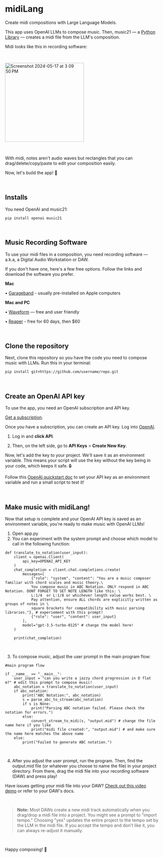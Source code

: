 # midiLang
Create midi compositions with Large Language Models.

This app uses OpenAI LLMs to compose music. Then, music21 — a [Python Library](https://pypi.org/project/music21/) — creates a midi file from the LLM's composition. 

Midi looks like this in recording software: 

<br>

<img width="259" alt="Screenshot 2024-05-17 at 3 09 50 PM" src="https://github.com/kdlee17/midi_images/assets/139267850/94ace604-f6da-437d-a205-1ce3af00e829"><br>

<br>



With midi, notes aren't audio waves but rectangles that you can drag/delete/copy/paste to edit your composition easily. 

Now, let's build the app! 🤘

<br> 

## Installs

You need OpenAI and music21: 

```
pip install openai music21
```
<br>

## Music Recording Software
To use your midi files in a composition, you need recording software — a.k.a, a Digital Audio Workstation or DAW. 

If you don't have one, here's a few free options. Follow the links and download the software you prefer. 

**Mac**

• [Garageband](https://support.apple.com/garageband) - usually pre-installed on Apple computers  


**Mac and PC**

• [Waveform](https://www.tracktion.com/products/waveform-free) — free and user friendly

• [Reaper](https://www.reaper.fm/) - free for 60 days, then $60 <br>

<br>

## Clone the repository 

Next, clone this repository so you have the code you need to compose music with LLMs. Run this in your terminal: 

```
pip install git+https://github.com/username/repo.git
```

<br>

## Create an OpenAI API key

To use the app, you need an OpenAI subscription and API key. 

[Get a subscription](https://openai.com/api/).

Once you have a subscription, you can create an API key. Log into [OpenAI](https://platform.openai.com/apps). 

1. Log in and **click API**. 

2. Then, on the left side, go to **API Keys** > **Create New Key**. 


Now, let's add the key to your project. We'll save it as an environment variable. This means your script will use the key without the key being in your code, which keeps it safe. 🔒

Follow this [OpenAI quickstart doc](https://platform.openai.com/docs/quickstart) to set your API key as an environment variable and run a small script to test it! <br>

<br> 

## Make music with midiLang!

Now that setup is complete and your OpenAI API key is saved as an environment variable, you're ready to make music with OpenAI LLMs!

1. Open app.py
2. You can experiment with the system prompt and choose which model to call in the following function: <br>



```
def translate_to_notation(user_input):
    client = openai.Client(
        api_key=OPENAI_API_KEY 
    )
    chat_completion = client.chat.completions.create(
        messages=[
            {"role": "system", "content": "You are a music composer familiar with chord scales and music theory.\
            You compose music in ABC Notation. ONLY respond in ABC Notation. DONT FORGET TO SET NOTE LENGTH like this: \
            L:1/4  or L:1/8 or whichever length value works best. \
            Pay attention, ensure ALL chords are explicitly written as groups of notes in \
            square brackets for compatibility with music parsing libraries."}, # experiement with this prompt!
            {"role": "user", "content": user_input}
        ],
        model="gpt-3.5-turbo-0125" # change the model here!
    )

    print(chat_completion)
```
<br>


3. To compose music, adjust the user prompt in the main program flow: <br>



```
#main program flow

if __name__ == "__main__":
    user_input = "can you write a jazzy chord progression in D flat m?" # edit this prompt to compose music!
    abc_notation = translate_to_notation(user_input)
    if abc_notation:
        print("ABC Notation:", abc_notation)
        s = parse_abc_to_stream(abc_notation)
        if s is None:
            print("Parsing ABC notation failed. Please check the notation for errors.")
        else:
            convert_stream_to_midi(s, "output.mid") # change the file name here if you like
            print("midi file created:", "output.mid") # and make sure the name here matches the above name
    else:
        print("Failed to generate ABC notation.")
```
<br>

4. After you adjust the user prompt, run the program. Then, find the output.mid file (or whatever you choose to name the file) in your project directory. From there, drag the midi file into your recording software (DAW) and press play!

Have issues getting your midi file into your DAW? [Check out this video demo](https://www.youtube.com/watch?v=GyJKLqdg2fc&feature=youtu.be) or refer to your DAW's docs.  

<br>

> **Note:**
> Most DAWs create a new midi track automatically when you drag/drop a midi file into a project. You might see a prompt to "import tempo." Choosing "yes" updates the entire project to the tempo set by the LLM in the midi file. If you accept the tempo and don't like it, you can always re-adjust it manually. 
<br>


Happy composing! 🎸
